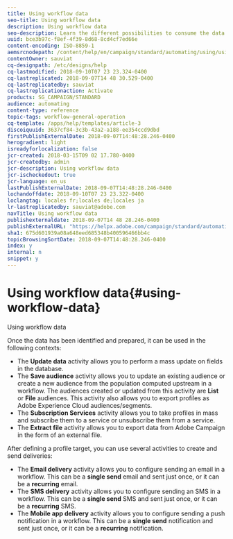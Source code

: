```yaml
---
title: Using workflow data
seo-title: Using workflow data
description: Using workflow data
seo-description: Learn the different possibilities to consume the data you imported or targeted.
uuid: bce3b97c-f8ef-4f39-8d68-8cd4cf7ed66e
content-encoding: ISO-8859-1
aemsrcnodepath: /content/help/en/campaign/standard/automating/using/using-workflow-data
contentOwner: sauviat
cq-designpath: /etc/designs/help
cq-lastmodified: 2018-09-10T07 23 23.324-0400
cq-lastreplicated: 2018-09-07T14 48 30.529-0400
cq-lastreplicatedby: sauviat
cq-lastreplicationaction: Activate
products: SG_CAMPAIGN/STANDARD
audience: automating
content-type: reference
topic-tags: workflow-general-operation
cq-template: /apps/help/templates/article-3
discoiquuid: 3637cf84-3c3b-43a2-a188-ee354ccd9dbd
firstPublishExternalDate: 2018-09-07T14:48:28.246-0400
herogradient: light
isreadyforlocalization: false
jcr-created: 2018-03-15T09 02 17.780-0400
jcr-createdby: admin
jcr-description: Using workflow data
jcr-ischeckedout: true
jcr-language: en_us
lastPublishExternalDate: 2018-09-07T14:48:28.246-0400
lochandoffdate: 2018-09-10T07 23 23.322-0400
loclangtag: locales fr;locales de;locales ja
lr-lastreplicatedby: sauviat@adobe.com
navTitle: Using workflow data
publishexternaldate: 2018-09-07T14 48 28.246-0400
publishExternalURL: "https://helpx.adobe.com/campaign/standard/automating/using/using-workflow-data.html"
sha1: 675d601939a08a648eed685348b400596466bb4c
topicBrowsingSortDate: 2018-09-07T14:48:28.246-0400
index: y
internal: n
snippet: y
---
```


# Using workflow data{#using-workflow-data}

Using workflow data

Once the data has been identified and prepared, it can be used in the following contexts:

* The **Update data** activity allows you to perform a mass update on fields in the database.
* The **Save audience** activity allows you to update an existing audience or create a new audience from the population computed upstream in a workflow. The audiences created or updated from this activity are **List** or **File** audiences. This activity also allows you to export profiles as Adobe Experience Cloud audiences/segments.
* The **Subscription Services** activity allows you to take profiles in mass and subscribe them to a service or unsubscribe them from a service.
* The **Extract file** activity allows you to export data from Adobe Campaign in the form of an external file.

After defining a profile target, you can use several activities to create and send deliveries:

* The **Email delivery** activity allows you to configure sending an email in a workflow. This can be a **single send** email and sent just once, or it can be a **recurring** email.
* The **SMS delivery** activity allows you to configure sending an SMS in a workflow. This can be a **single send** SMS and sent just once, or it can be a **recurring** SMS.
* The **Mobile app delivery** activity allows you to configure sending a push notification in a workflow. This can be a **single send** notification and sent just once, or it can be a **recurring** notification.

